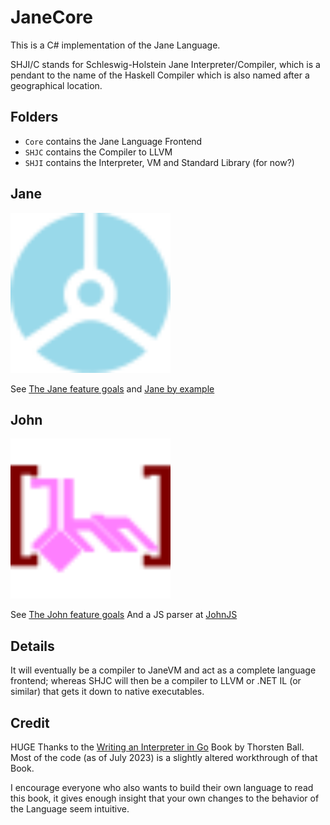 # JaneCore

This is a C# implementation of the Jane Language.

SHJI/C stands for Schleswig-Holstein Jane Interpreter/Compiler, which is a pendant to the name of the Haskell Compiler which is also named after a geographical location.

## Folders

- `Core` contains the Jane Language Frontend
- `SHJC` contains the Compiler to LLVM
- `SHJI` contains the Interpreter, VM and Standard Library (for now?)

## Jane

<img src="./janelogo.svg" width="256" height="256" alt="Jane Logo" />

See [The Jane feature goals](./jane.md)
and [Jane by example](https://github.com/nora2605/jane-by-example)

## John

<img src="./johnlogo.svg" width="256" height="256" alt="Jane Logo" />

See [The John feature goals](./john.md)
And a JS parser at [JohnJS](https://github.com/nora2605/johnjs)

## Details

It will eventually be a compiler to JaneVM and act as a complete language frontend; whereas SHJC will then be a compiler to LLVM or .NET IL (or similar) that gets it down to native executables.

## Credit

HUGE Thanks to the [Writing an Interpreter in Go](https://interpreterbook.com/) Book by Thorsten Ball. Most of the code (as of July 2023) is a slightly altered workthrough of that Book.

I encourage everyone who also wants to build their own language to read this book, it gives enough insight that your own changes to the behavior of the Language seem intuitive.